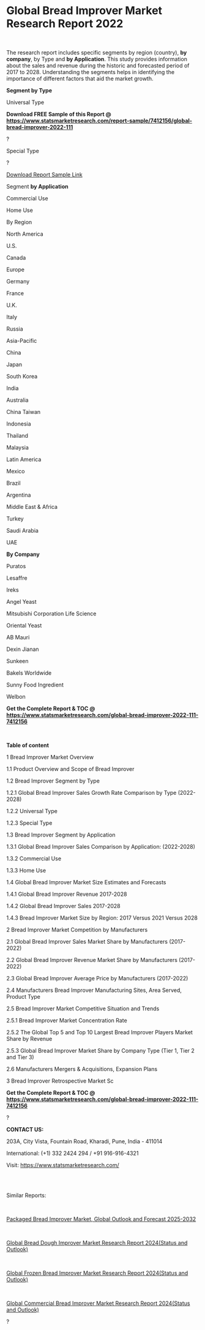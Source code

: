 <h1>Global Bread Improver Market Research Report 2022</h1><br/><p>The research report includes specific segments by region (country), <strong>by company</strong>, by Type and <strong>by Application</strong>. This study provides information about the sales and revenue during the historic and forecasted period of 2017 to 2028. Understanding the segments helps in identifying the importance of different factors that aid the market growth.</p>
 
 
 
 <p><strong>Segment by Type</strong></p>
 
 
 
 <p>Universal Type</p>
 
 
 
 <div><b>Download FREE Sample of this Report @ <a href="https://www.statsmarketresearch.com/download-free-sample/7412156/global-bread-improver-2022-111">https://www.statsmarketresearch.com/report-sample/7412156/global-bread-improver-2022-111</a></b></div>
 
 
 
 <p>? </p>
 
 
 
 <p>Special Type</p>
 
 
 
 <p>? </p>
 
 
 
 <p><a href="https://www.statsmarketresearch.com/download-free-sample/7412156/global-bread-improver-2022-111">Download Report Sample Link</a></p>
 
 
 
 <p>Segment <strong>by Application</strong></p>
 
 
 
 <p>Commercial Use</p>
 
 
 
 <p>Home Use</p>
 
 
 
 <p>By Region</p>
 
 
 
 <p>North America</p>
 
 
 
 <p>U.S.</p>
 
 
 
 <p>Canada</p>
 
 
 
 <p>Europe</p>
 
 
 
 <p>Germany</p>
 
 
 
 <p>France</p>
 
 
 
 <p>U.K.</p>
 
 
 
 <p>Italy</p>
 
 
 
 <p>Russia</p>
 
 
 
 <p>Asia-Pacific</p>
 
 
 
 <p>China</p>
 
 
 
 <p>Japan</p>
 
 
 
 <p>South Korea</p>
 
 
 
 <p>India</p>
 
 
 
 <p>Australia</p>
 
 
 
 <p>China Taiwan</p>
 
 
 
 <p>Indonesia</p>
 
 
 
 <p>Thailand</p>
 
 
 
 <p>Malaysia</p>
 
 
 
 <p>Latin America</p>
 
 
 
 <p>Mexico</p>
 
 
 
 <p>Brazil</p>
 
 
 
 <p>Argentina</p>
 
 
 
 <p>Middle East & Africa</p>
 
 
 
 <p>Turkey</p>
 
 
 
 <p>Saudi Arabia</p>
 
 
 
 <p>UAE</p>
 
 
 
 <p><strong>By Company</strong></p>
 
 
 
 <p>Puratos</p>
 
 
 
 <p>Lesaffre</p>
 
 
 
 <p>Ireks</p>
 
 
 
 <p>Angel Yeast</p>
 
 
 
 <p>Mitsubishi Corporation Life Science</p>
 
 
 
 <p>Oriental Yeast</p>
 
 
 
 <p>AB Mauri</p>
 
 
 
 <p>Dexin Jianan</p>
 
 
 
 <p>Sunkeen</p>
 
 
 
 <p>Bakels Worldwide</p>
 
 
 
 <p>Sunny Food Ingredient</p>
 
 
 
 <p>Welbon</p>
 
 
 
 <div><b>Get the Complete Report & TOC @ <a href="https://www.statsmarketresearch.com/global-bread-improver-2022-111-7412156">https://www.statsmarketresearch.com/global-bread-improver-2022-111-7412156</a></b></div>
 
 
 
 <p><br />
 
 <b>Table of content</b></p>
 
 
 
 <p>1 Bread Improver Market Overview<br />
 
 1.1 Product Overview and Scope of Bread Improver<br />
 
 1.2 Bread Improver Segment by Type<br />
 
 1.2.1 Global Bread Improver Sales Growth Rate Comparison by Type (2022-2028)<br />
 
 1.2.2 Universal Type<br />
 
 1.2.3 Special Type<br />
 
 1.3 Bread Improver Segment by Application<br />
 
 1.3.1 Global Bread Improver Sales Comparison by Application: (2022-2028)<br />
 
 1.3.2 Commercial Use<br />
 
 1.3.3 Home Use<br />
 
 1.4 Global Bread Improver Market Size Estimates and Forecasts<br />
 
 1.4.1 Global Bread Improver Revenue 2017-2028<br />
 
 1.4.2 Global Bread Improver Sales 2017-2028<br />
 
 1.4.3 Bread Improver Market Size by Region: 2017 Versus 2021 Versus 2028<br />
 
 2 Bread Improver Market Competition by Manufacturers<br />
 
 2.1 Global Bread Improver Sales Market Share by Manufacturers (2017-2022)<br />
 
 2.2 Global Bread Improver Revenue Market Share by Manufacturers (2017-2022)<br />
 
 2.3 Global Bread Improver Average Price by Manufacturers (2017-2022)<br />
 
 2.4 Manufacturers Bread Improver Manufacturing Sites, Area Served, Product Type<br />
 
 2.5 Bread Improver Market Competitive Situation and Trends<br />
 
 2.5.1 Bread Improver Market Concentration Rate<br />
 
 2.5.2 The Global Top 5 and Top 10 Largest Bread Improver Players Market Share by Revenue<br />
 
 2.5.3 Global Bread Improver Market Share by Company Type (Tier 1, Tier 2 and Tier 3)<br />
 
 2.6 Manufacturers Mergers & Acquisitions, Expansion Plans<br />
 
 3 Bread Improver Retrospective Market Sc</p>
 
 
 
 <div><b>Get the Complete Report & TOC @ <a href="https://www.statsmarketresearch.com/global-bread-improver-2022-111-7412156">https://www.statsmarketresearch.com/global-bread-improver-2022-111-7412156</a></b></div>
 
 
 
 <p>? </p>
 
 
 
 <p><b>CONTACT US:</b><br />
 
 203A, City Vista, Fountain Road, Kharadi, Pune, India - 411014<br />
 
 International: (+1) 332 2424 294 / +91 916-916-4321<br />
 
 Visit: <a href="https://www.statsmarketresearch.com/">https://www.statsmarketresearch.com/</a><br />
 
 <br />
 
 <br />
 
 Similar Reports:<br />
 
 <br />
 
 <a href="https://www.statsmarketresearch.com/global-packaged-bread-improver-forecast-2025-2032-372-8025725">Packaged Bread Improver Market, Global Outlook and Forecast 2025-2032</a><br />
 
 <br />
 
 <a href="https://www.statsmarketresearch.com/global-bread-dough-improver-2024-577-7977698">Global Bread Dough Improver Market Research Report 2024(Status and Outlook)</a><br />
 
 <br />
 
 <a href="https://www.statsmarketresearch.com/global-frozen-bread-improver-2024-203-7913551">Global Frozen Bread Improver Market Research Report 2024(Status and Outlook)</a><br />
 
 <br />
 
 <a href="https://www.statsmarketresearch.com/global-commercial-bread-improver-2024-572-7912185">Global Commercial Bread Improver Market Research Report 2024(Status and Outlook)</a><br />
 
 ? </p>